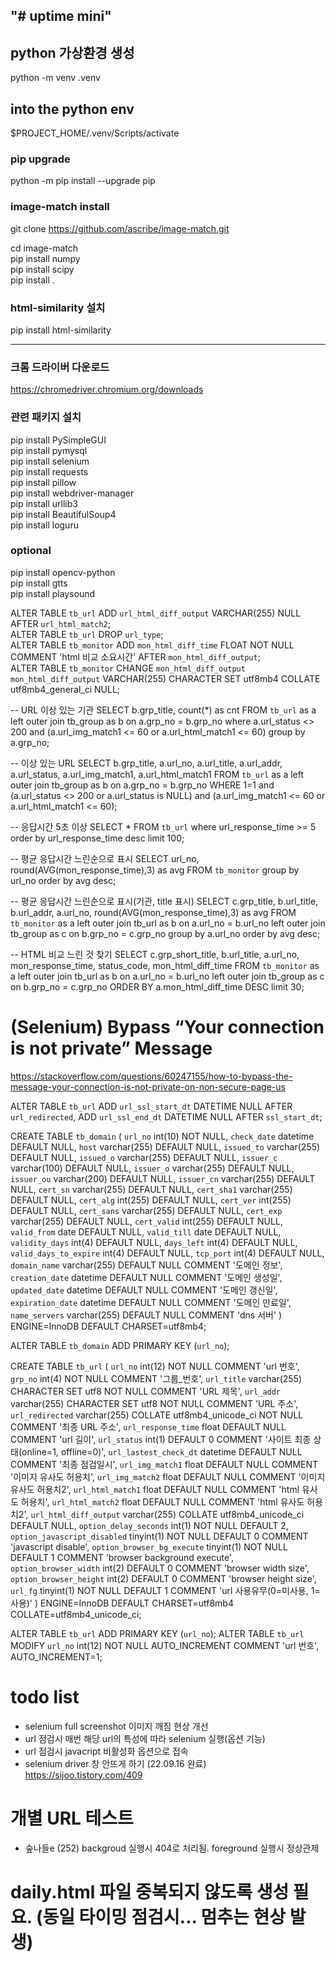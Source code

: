 "# uptime mini" 
-----------------
## python 가상환경 생성
python -m venv .venv

## into the python env
$PROJECT_HOME/.venv/Scripts/activate

### pip upgrade
python -m pip install --upgrade pip
 
### image-match install
git clone https://github.com/ascribe/image-match.git

cd image-match  
pip install numpy  
pip install scipy  
pip install .  

### html-similarity 설치
pip install html-similarity  

-------------------------
### 크롬 드라이버 다운로드
https://chromedriver.chromium.org/downloads

### 관련 패키지 설치
pip install PySimpleGUI  
pip install pymysql  
pip install selenium  
pip install requests  
pip install pillow  
pip install webdriver-manager  
pip install urllib3  
pip install BeautifulSoup4  
pip install loguru  


### optional
pip install opencv-python  
pip install gtts  
pip install playsound  



ALTER TABLE `tb_url` ADD `url_html_diff_output` VARCHAR(255) NULL AFTER `url_html_match2`;  
ALTER TABLE `tb_url` DROP `url_type`;  
ALTER TABLE `tb_monitor` ADD `mon_html_diff_time` FLOAT NOT NULL COMMENT 'html 비교 소요시간' AFTER `mon_html_diff_output`;  
ALTER TABLE `tb_monitor` CHANGE `mon_html_diff_output` `mon_html_diff_output` VARCHAR(255) CHARACTER SET utf8mb4 COLLATE utf8mb4_general_ci NULL;



-- URL 이상 있는 기관
SELECT b.grp_title, count(*) as cnt FROM `tb_url` as a
left outer join tb_group as b
on a.grp_no = b.grp_no
where a.url_status <> 200
and (a.url_img_match1 <= 60 
	 or a.url_html_match1 <= 60)
group by a.grp_no;


-- 이상 있는 URL
SELECT b.grp_title, a.url_no, a.url_title, a.url_addr, a.url_status, a.url_img_match1, a.url_html_match1 
FROM `tb_url` as a
left outer join tb_group as b
on a.grp_no = b.grp_no
WHERE 1=1 
and (a.url_status <> 200 or a.url_status is NULL)
and (a.url_img_match1 <= 60 or a.url_html_match1 <= 60);

-- 응답시간 5초 이상
SELECT * FROM `tb_url` 
where url_response_time >= 5 
order by url_response_time 
desc limit 100;


-- 평균 응답시간 느린순으로 표시
SELECT url_no, round(AVG(mon_response_time),3) as avg FROM `tb_monitor`
group by url_no
order by avg desc;

-- 평균 응답시간 느린순으로 표시(기관, title 표시)
SELECT c.grp_title, b.url_title, b.url_addr, a.url_no, round(AVG(mon_response_time),3) as avg 
FROM `tb_monitor` as a
left outer join tb_url as b
on a.url_no = b.url_no
left outer join tb_group as c
on b.grp_no = c.grp_no
group by a.url_no
order by avg desc;

-- HTML 비교 느린 것 찾기
SELECT c.grp_short_title, b.url_title, a.url_no, mon_response_time, status_code, mon_html_diff_time 
FROM `tb_monitor` as a
left outer join tb_url as b
on a.url_no = b.url_no
left outer join tb_group as c
on b.grp_no = c.grp_no
ORDER BY a.mon_html_diff_time DESC
limit 30;


# (Selenium) Bypass “Your connection is not private” Message
https://stackoverflow.com/questions/60247155/how-to-bypass-the-message-your-connection-is-not-private-on-non-secure-page-us


ALTER TABLE `tb_url` ADD `url_ssl_start_dt` DATETIME NULL AFTER `url_redirected`, ADD `url_ssl_end_dt` DATETIME NULL AFTER `ssl_start_dt`;


CREATE TABLE `tb_domain` (
  `url_no` int(10) NOT NULL,
  `check_date` datetime DEFAULT NULL,
  `host` varchar(255) DEFAULT NULL,
  `issued_to` varchar(255) DEFAULT NULL,
  `issued_o` varchar(255) DEFAULT NULL,
  `issuer_c` varchar(100) DEFAULT NULL,
  `issuer_o` varchar(255) DEFAULT NULL,
  `issuer_ou` varchar(200) DEFAULT NULL,
  `issuer_cn` varchar(255) DEFAULT NULL,
  `cert_sn` varchar(255) DEFAULT NULL,
  `cert_sha1` varchar(255) DEFAULT NULL,
  `cert_alg` int(255) DEFAULT NULL,
  `cert_ver` int(255) DEFAULT NULL,
  `cert_sans` varchar(255) DEFAULT NULL,
  `cert_exp` varchar(255) DEFAULT NULL,
  `cert_valid` int(255) DEFAULT NULL,
  `valid_from` date DEFAULT NULL,
  `valid_till` date DEFAULT NULL,
  `validity_days` int(4) DEFAULT NULL,
  `days_left` int(4) DEFAULT NULL,
  `valid_days_to_expire` int(4) DEFAULT NULL,
  `tcp_port` int(4) DEFAULT NULL,
  `domain_name` varchar(255) DEFAULT NULL COMMENT '도메인 정보',
  `creation_date` datetime DEFAULT NULL COMMENT '도메인 생성일',
  `updated_date` datetime DEFAULT NULL COMMENT '도메인 갱신일',
  `expiration_date` datetime DEFAULT NULL COMMENT '도메인 만료일',
  `name_servers` varchar(255) DEFAULT NULL COMMENT 'dns 서버'
) ENGINE=InnoDB DEFAULT CHARSET=utf8mb4;

ALTER TABLE `tb_domain` ADD PRIMARY KEY (`url_no`);


CREATE TABLE `tb_url` (
  `url_no` int(12) NOT NULL COMMENT 'url 번호',
  `grp_no` int(4) NOT NULL COMMENT '그룹_번호',
  `url_title` varchar(255) CHARACTER SET utf8 NOT NULL COMMENT 'URL 제목',
  `url_addr` varchar(255) CHARACTER SET utf8 NOT NULL COMMENT 'URL 주소',
  `url_redirected` varchar(255) COLLATE utf8mb4_unicode_ci NOT NULL COMMENT '최종 URL 주소',
  `url_response_time` float DEFAULT NULL COMMENT 'url 길이',
  `url_status` int(1) DEFAULT 0 COMMENT '사이트 최종 상태(online=1, offline=0)',
  `url_lastest_check_dt` datetime DEFAULT NULL COMMENT '최종 점검일시',
  `url_img_match1` float DEFAULT NULL COMMENT '이미지 유사도 허용치',
  `url_img_match2` float DEFAULT NULL COMMENT '이미지 유사도 허용치2',
  `url_html_match1` float DEFAULT NULL COMMENT 'html 유사도 허용치',
  `url_html_match2` float DEFAULT NULL COMMENT 'html 유사도 허용치2',
  `url_html_diff_output` varchar(255) COLLATE utf8mb4_unicode_ci DEFAULT NULL,
  `option_delay_seconds` int(1) NOT NULL DEFAULT 2,
  `option_javascript_disabled` tinyint(1) NOT NULL DEFAULT 0 COMMENT 'javascript disable',
  `option_browser_bg_execute` tinyint(1) NOT NULL DEFAULT 1 COMMENT 'browser background execute',
  `option_browser_width` int(2) DEFAULT 0 COMMENT 'browser width size',
  `option_browser_height` int(2) DEFAULT 0 COMMENT 'browser height size',
  `url_fg` tinyint(1) NOT NULL DEFAULT 1 COMMENT 'url 사용유무(0=미사용, 1=사용)'
) ENGINE=InnoDB DEFAULT CHARSET=utf8mb4 COLLATE=utf8mb4_unicode_ci;

ALTER TABLE `tb_url` ADD PRIMARY KEY (`url_no`);
ALTER TABLE `tb_url` MODIFY `url_no` int(12) NOT NULL AUTO_INCREMENT COMMENT 'url 번호', AUTO_INCREMENT=1;



# todo list
- selenium full screenshot 이미지 깨짐 현상 개선
- url 점검시 매번 해당 url의 특성에 따라 selenium 실행(옵션 기능)
- url 점검시 javacript 비활성화 옵션으로 접속 
- selenium driver 창 안뜨게 하기 (22.09.16 완료)
  https://sijoo.tistory.com/409

# 개별 URL 테스트
- 숲나들e (252) backgroud 실행시 404로 처리됨. foreground 실행시 정상관제

# daily.html 파일 중복되지 않도록 생성 필요. (동일 타이밍 점검시... 멈추는 현상 발생)
